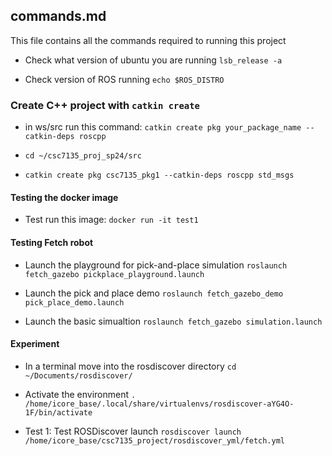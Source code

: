 ## commands.md

This file contains all the commands required to running this project

* Check what version of ubuntu you are running
```lsb_release -a```

* Check version of ROS running
```echo $ROS_DISTRO```

### Create C++ project with ```catkin create```
* in ws/src run this command: ```catkin create pkg your_package_name --catkin-deps roscpp```

* ```cd ~/csc7135_proj_sp24/src```
* ```catkin create pkg csc7135_pkg1 --catkin-deps roscpp std_msgs```

#### Testing the docker image
* Test run this image: ```docker run -it test1```

#### Testing Fetch robot
* Launch the playground for pick-and-place simulation
```roslaunch fetch_gazebo pickplace_playground.launch```

* Launch the pick and place demo
```roslaunch fetch_gazebo_demo pick_place_demo.launch```

* Launch the basic simualtion
```roslaunch fetch_gazebo simulation.launch``` 

#### Experiment
* In a terminal move into the rosdiscover directory 
```cd ~/Documents/rosdiscover/``` 

* Activate the environment ```. /home/icore_base/.local/share/virtualenvs/rosdiscover-aYG4O-1F/bin/activate```


* Test 1: Test ROSDiscover launch
```rosdiscover launch /home/icore_base/csc7135_project/rosdiscover_yml/fetch.yml```